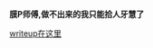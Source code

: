 **膜P师傅,做不出来的我只能拾人牙慧了**

[writeup在这里](https://www.leavesongs.com/PENETRATION/some-tricks-of-attacking-lnmp-web-application.html)
